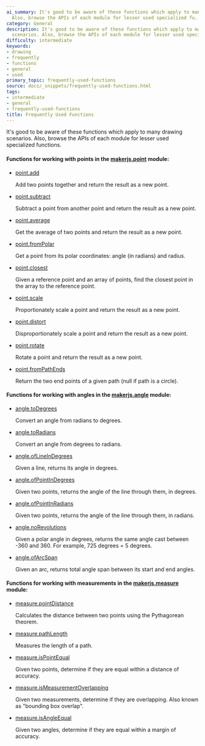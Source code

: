 ```yaml
---
ai_summary: It's good to be aware of these functions which apply to many drawing scenarios.
  Also, browse the APIs of each module for lesser used specialized fu...
category: General
description: It's good to be aware of these functions which apply to many drawing
  scenarios. Also, browse the APIs of each module for lesser used specialized fu...
difficulty: intermediate
keywords:
- drawing
- frequently
- functions
- general
- used
primary_topic: frequently-used-functions
source: docs/_snippets/frequently-used-functions.html
tags:
- intermediate
- general
- frequently-used-functions
title: Frequently Used Functions
---
```

It's good to be aware of these functions which apply to many drawing scenarios. Also, browse the APIs of each module for lesser used specialized functions.

#### Functions for working with points in the [makerjs.point](../api/modules/core_point.html#content) module:

* [point.add](../api/modules/core_point.html#add)

  Add two points together and return the result as a new point.
* [point.subtract](../api/modules/core_point.html#subtract)

  Subtract a point from another point and return the result as a new point.
* [point.average](../api/modules/core_point.html#average)

  Get the average of two points and return the result as a new point.
* [point.fromPolar](../api/modules/core_point.html#frompolar)

  Get a point from its polar coordinates: angle (in radians) and radius.
* [point.closest](../api/modules/core_point.html#closest)

  Given a reference point and an array of points, find the closest point in the array to the reference point.
* [point.scale](../api/modules/core_point.html#scale)

  Proportionately scale a point and return the result as a new point.
* [point.distort](../api/modules/core_point.html#distort)

  Disproportionately scale a point and return the result as a new point.
* [point.rotate](../api/modules/core_point.html#rotate)

  Rotate a point and return the result as a new point.
* [point.fromPathEnds](../api/modules/core_point.html#frompathends)

  Return the two end points of a given path (null if path is a circle).

#### Functions for working with angles in the [makerjs.angle](../api/modules/core_angle.html#content) module:

* [angle.toDegrees](../api/modules/core_angle.html#todegrees)

  Convert an angle from radians to degrees.
* [angle.toRadians](../api/modules/core_angle.html#toradians)

  Convert an angle from degrees to radians.
* [angle.ofLineInDegrees](../api/modules/core_angle.html#oflineindegrees)

  Given a line, returns its angle in degrees.
* [angle.ofPointInDegrees](../api/modules/core_angle.html#ofpointindegrees)

  Given two points, returns the angle of the line through them, in degrees.
* [angle.ofPointInRadians](../api/modules/core_angle.html#ofpointinradians)

  Given two points, returns the angle of the line through them, in radians.
* [angle.noRevolutions](../api/modules/core_angle.html#norevolutions)

  Given a polar angle in degrees, returns the same angle cast between -360 and 360. For example, 725 degrees = 5 degrees.
* [angle.ofArcSpan](../api/modules/core_angle.html#ofarcspan)

  Given an arc, returns total angle span between its start and end angles.

#### Functions for working with measurements in the [makerjs.measure](../api/modules/core_measure.html#content) module:

* [measure.pointDistance](../api/modules/core_measure.html#pointdistance)

  Calculates the distance between two points using the Pythagorean theorem.
* [measure.pathLength](../api/modules/core_measure.html#pathlength)

  Measures the length of a path.
* [measure.isPointEqual](../api/modules/core_measure.html#ispointequal)

  Given two points, determine if they are equal within a distance of accuracy.
* [measure.isMeasurementOverlapping](../api/modules/core_measure.html#ismeasurementoverlapping)

  Given two measurements, determine if they are overlapping. Also known as "bounding box overlap".
* [measure.isAngleEqual](../api/modules/core_measure.html#isangleequal)

  Given two angles, determine if they are equal within a margin of accuracy.
